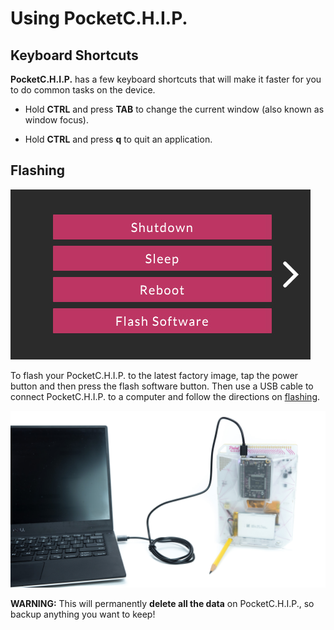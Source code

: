 # Using PocketC.H.I.P.

## Keyboard Shortcuts

**PocketC.H.I.P.** has a few keyboard shortcuts that will make it faster for you to do common tasks on the device.

* Hold **CTRL** and press **TAB** to change the current window (also known as window focus). 

* Hold **CTRL** and press **q** to quit an application.

## Flashing

![Flash PocketC.H.I.P](images/power-menu.jpg)

To flash your PocketC.H.I.P. to the latest factory image, tap the power button and then press the flash software button. Then use a USB cable to connect PocketC.H.I.P. to a computer and follow the directions on [flashing](http://pcflash.getchip.com). 

![PocketC.H.I.P. connected to a computer via USB](images/laptop-and-pocketchip.jpg)

**WARNING:**  This will permanently **delete all the data** on PocketC.H.I.P., so backup anything you want to keep!
